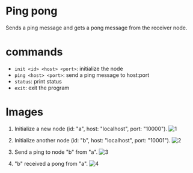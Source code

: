 # Ping pong
Sends a ping message and gets a pong message from the receiver node.

# commands
- `init <id> <host> <port>`: initialize the node
- `ping <host> <port>`: send a ping message to host:port
- `status`: print status
- `exit`: exit the program

# Images
1. Initialize a new node (id: "a", host: "localhost", port: "10000").
![1](https://user-images.githubusercontent.com/61288262/216357774-38309a77-5a14-483b-9f97-e701f6482845.PNG)

2. Initialize another node (id: "b", host: "localhost", port: "10001").
![2](https://user-images.githubusercontent.com/61288262/216357788-fcf1ee3a-8788-4cf9-b5fe-29026a940673.PNG)

3. Send a ping to node "b" from "a".
![3](https://user-images.githubusercontent.com/61288262/216360331-15c6d1c0-5a4e-4c6f-af4c-99ab928d76de.PNG)

4. "b" received a pong from "a".
![4](https://user-images.githubusercontent.com/61288262/216357805-f789f09e-f991-4558-b0a7-2b58413f20c4.PNG)

